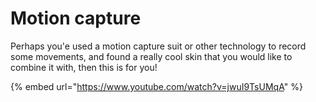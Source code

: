# Motion capture

Perhaps you'e used a motion capture suit or other technology to record some movements, and found a really cool skin that you would like to combine it with, then this is for you!

{% embed url="https://www.youtube.com/watch?v=jwuI9TsUMqA" %}

